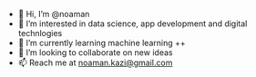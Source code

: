 - 👋 Hi, I’m @noaman
- 👀 I’m interested in data science, app development and digital technlogies
- 🌱 I’m currently learning machine learning ++
- 💞️ I’m looking to collaborate on new ideas
- 📫 Reach me at noaman.kazi@gmail.com

<!---
noaman/noaman is a ✨ special ✨ repository because its `README.md` (this file) appears on your GitHub profile.
You can click the Preview link to take a look at your changes.
--->
